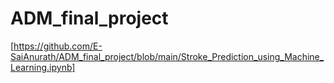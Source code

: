 # ADM_final_project

[https://github.com/E-SaiAnurath/ADM_final_project/blob/main/Stroke_Prediction_using_Machine_Learning.ipynb]
